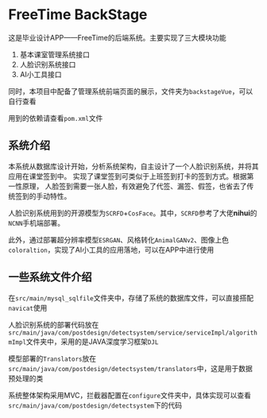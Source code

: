 # FreeTime BackStage
这是毕业设计APP——FreeTime的后端系统。主要实现了三大模块功能
1. 基本课室管理系统接口
2. 人脸识别系统接口
3. AI小工具接口

同时，本项目中配备了管理系统前端页面的展示，文件夹为`backstageVue`，可以自行查看

用到的依赖请查看`pom.xml`文件
## 系统介绍
本系统从数据库设计开始，分析系统架构，自主设计了一个人脸识别系统，并将其应用在课堂签到中。
实现了课堂签到可类似于上班签到打卡的签到方式。根据第一性原理，
人脸签到需要一张人脸，有效避免了代签、漏签、假签，也省去了传统签到的手动特性。

人脸识别系统用到的开源模型为`SCRFD`+`CosFace`。其中，`SCRFD`参考了大佬**nihui**的`NCNN`手机端部署。

此外，通过部署超分辨率模型`ESRGAN`、风格转化`AnimalGANv2`、图像上色`coloraltion`，实现了AI小工具的应用落地，可以在APP中进行使用
## 一些系统文件介绍

在`src/main/mysql_sqlfile`文件夹中，存储了系统的数据库文件，可以直接搭配`navicat`使用

人脸识别系统的部署代码放在`src/main/java/com/postdesign/detectsystem/service/serviceImpl/algorithmImpl`文件夹中，采用的是JAVA深度学习框架`DJL`

模型部署的`Translators`放在`src/main/java/com/postdesign/detectsystem/translators`中，这是用于数据预处理的类

系统整体架构采用MVC，拦截器配置在`configure`文件夹中，具体实现可以查看`src/main/java/com/postdesign/detectsystem`下的代码
